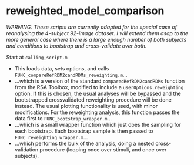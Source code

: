 # reweighted_model_comparison

_WARNING: These scripts are currently adapted for the special case of reanalysing the 4-subject 92-image dataset. I will extend them asap to the more general case where there is a large enough number of both subjects and conditions to bootstrap and cross-validate over both._

Start at `calling_script.m`
- This loads data, sets options, and calls `FUNC_compareRefRDM2candRDMs_reweighting.m`...
- ...which is a version of the standard `comparedRefRDM2candRDMs` function from the RSA Toolbox, modified to include a `userOptions.reweighting` option. If this is chosen, the usual analyses will be bypassed and the bootstrapped crossvalidated reweighting procedure will be done instead. The usual plotting functionality is used, with minor modifications. For the reweighting analysis, this function passes the data first to `FUNC_bootstrap_wrapper.m`...
- ...which is a small wrapper function which just does the sampling for each bootstrap. Each bootstrap sample is then passed to `FUNC_reweighting_wrapper.m`...
- ...which performs the bulk of the analysis, doing a nested cross-validation procedure (looping once over stimuli, and once over subjects).
